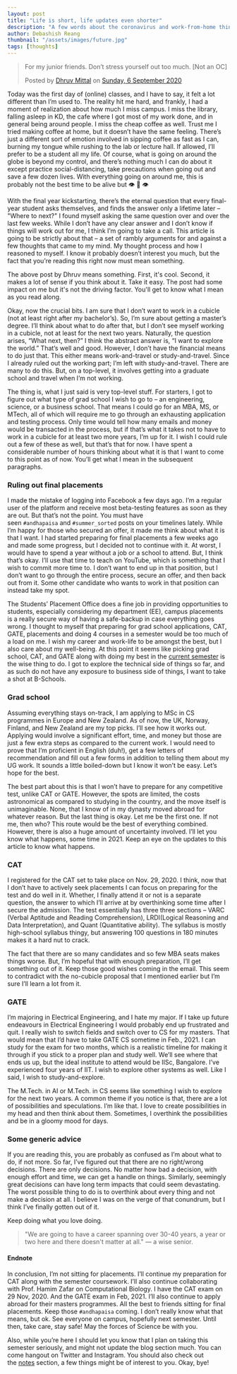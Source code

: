 ```yaml
---
layout: post
title: "Life is short, life updates even shorter"
description: "A few words about the coronavirus and work-from-home thingy situation. Life is a struggle. The article is going to be a series of rants about many unrelated things."
author: Debashish Reang
thumbnail: "/assets/images/future.jpg"
tags: [thoughts]
---
```

<div class="mac">
<div class="fb-post" data-href="https://www.facebook.com/dhruv.mi.fb/posts/3256829007765779" data-show-text="true" data-width=""><blockquote cite="https://www.facebook.com/dhruv.mi.fb/posts/3256829007765779" class="fb-xfbml-parse-ignore"><p>For my junior friends. Don’t stress yourself out too much. 
[Not an OC]</p>Posted by <a href="https://www.facebook.com/dhruv.mi.fb">Dhruv Mittal</a> on&nbsp;<a href="https://www.facebook.com/dhruv.mi.fb/posts/3256829007765779">Sunday, 6 September 2020</a></blockquote></div></div>

Today was the first day of (online) classes, and I have to say, it felt a lot different than I’m used to. The reality hit me hard, and frankly, I had a moment of realization about how much I miss campus. I miss the library, falling asleep in KD, the cafe where I got most of my work done, and in general being around people. I miss the cheap coffee as well. Trust me I tried making coffee at home, but it doesn’t have the same feeling. There’s just a different sort of emotion involved in sipping coffee as fast as I can, burning my tongue while rushing to the lab or lecture hall. If allowed, I’ll prefer to be a student all my life. Of course, what is going on around the globe is beyond my control, and there’s nothing much I can do about it except practice social-distancing, take precautions when going out and save a few dozen lives. With everything going on around me, this is probably not the best time to be alive but 👁️ 👄 👁️

With the final year kickstarting, there’s the eternal question that every final-year student asks themselves, and finds the answer only a lifetime later – "Where to next?" I found myself asking the same question over and over the last few weeks. While I don’t have any clear answer and I don’t know if things will work out for me, I think I’m going to take a call. This article is going to be strictly about that – a set of rambly arguments for and against a few thoughts that came to my mind. My thought process and how I reasoned to myself. I know it probably doesn’t interest you much, but the fact that you’re reading this right now must mean something.

<div class="mac">The above post by Dhruv means something. First, it's cool. Second, it makes a lot of sense if you think about it. Take it easy. The post had some impact on me but it's not the driving factor. You'll get to know what I mean as you read along.</div>

Okay, now the crucial bits. I am sure that I don’t want to work in a cubicle (not at least right after my bachelor’s). So, I’m sure about getting a master’s degree. I’ll think about what to do after that, but I don’t see myself working in a cubicle, not at least for the next two years. Naturally, the question arises, “What next, then?” I think the abstract answer is, “I want to explore the world.” That’s well and good. However, I don’t have the financial means to do just that. This either means work-and-travel or study-and-travel. Since I already ruled out the working part; I’m left with study-and-travel. There are many to do this. But, on a top-level, it involves getting into a graduate school and travel when I’m not working.

The thing is, what I just said is very top-level stuff. For starters, I got to figure out what type of grad school I wish to go to – an engineering, science, or a business school. That means I could go for an MBA, MS, or MTech, all of which will require me to go through an exhausting application and testing process. Only time would tell how many emails and money would be transacted in the process, but if that’s what it takes not to have to work in a cubicle for at least two more years, I’m up for it. I wish I could rule out a few of these as well, but that’s that for now. I have spent a considerable number of hours thinking about what it is that I want to come to this point as of now. You’ll get what I mean in the subsequent paragraphs.

### Ruling out final placements
I made the mistake of logging into Facebook a few days ago. I’m a regular user of the platform and receive most beta-testing features as soon as they are out. But that’s not the point. You must have seen `#andhapaisa` and `#summer_sorted` posts on your timelines lately. While I’m happy for those who secured an offer, it made me think about what it is that I want. I had started preparing for final placements a few weeks ago and made some progress, but I decided not to continue with it. At worst, I would have to spend a year without a job or a school to attend. But, I think that’s okay. I’ll use that time to teach on YouTube, which is something that I wish to commit more time to. I don’t want to end up in that position, but I don’t want to go through the entire process, secure an offer, and then back out from it. Some other candidate who wants to work in that position can instead take my spot.

The Students’ Placement Office does a fine job in providing opportunities to students, especially considering my department (EE), campus placements is a really secure way of having a safe-backup in case everything goes wrong. I thought to myself that preparing for grad school applications, CAT, GATE, placements and doing 4 courses in a semester would be too much of a load on me. I wish my career and work-life to be amongst the best, but I also care about my well-being. At this point it seems like picking grad school, CAT, and GATE along with doing my best in the [current semester](/courses) is the wise thing to do. I got to explore the technical side of things so far, and as such do not have any exposure to business side of things, I want to take a shot at B-Schools.

### Grad school
Assuming everything stays on-track, I am applying to MSc in CS programmes in Europe and New Zealand. As of now, the UK, Norway, Finland, and New Zealand are my top picks. I’ll see how it works out. Applying would involve a significant effort, time, and money but those are just a few extra steps as compared to the current work. I would need to prove that I’m proficient in English (duh!), get a few letters of recommendation and fill out a few forms in addition to telling them about my UG work. It sounds a little boiled-down but I know it won’t be easy. Let’s hope for the best.

The best part about this is that I won’t have to prepare for any competitive test, unlike CAT or GATE. However, the spots are limited, the costs astronomical as compared to studying in the country, and the move itself is unimaginable. None, that I know of in my dynasty moved abroad for whatever reason. But the last thing is okay. Let me be the first one. If not me, then who? This route would be the best of everything combined. However, there is also a huge amount of uncertainty involved. I’ll let you know what happens, some time in 2021. Keep an eye on the updates to this article to know what happens.

### CAT
I registered for the CAT set to take place on Nov. 29, 2020. I think, now that I don’t have to actively seek placements I can focus on preparing for the test and do well in it. Whether, I finally attend it or not is a separate question, the answer to which I’ll arrive at by overthinking some time after I secure the admission. The test essentially has three three sections – VARC (Verbal Aptitude and Reading Comprehension), LRDI(Logical Reasoning and Data Interpretation), and Quant (Quantitative ability). The syllabus is mostly high-school syllabus thingy, but answering 100 questions in 180 minutes makes it a hard nut to crack.

The fact that there are so many candidates and so few MBA seats makes things worse. But, I’m hopeful that with enough preparation, I’ll get something out of it. Keep those good wishes coming in the email. This seem to contradict with the no-cubicle proposal that I mentioned earlier but I’m sure I’ll learn a lot from it.

### GATE
I’m majoring in Electrical Engineering, and I hate my major. If I take up future endeavours in Electrical Engineering I would probably end up frustrated and quit. I really wish to switch fields and switch over to CS for my masters. That would mean that I’d have to take GATE CS sometime in Feb., 2021. I can study for the exam for two months, which is a realistic timeline for making it through if you stick to a proper plan and study well. We’ll see where that ends us up, but the ideal institute to attend would be IISc, Bangalore. I’ve experienced four years of IIT. I wish to explore other systems as well. Like I said, I wish to study-and-explore.

The M.Tech. in AI or M.Tech. in CS seems like something I wish to explore for the next two years. A common theme if you notice is that, there are a lot of possibilities and speculations. I’m like that. I love to create possibilities in my head and then think about them. Sometimes, I overthink the possibilities and be in a gloomy mood for days.

### Some generic advice
If you are reading this, you are probably as confused as I’m about what to do, if not more. So far, I’ve figured out that there are no right/wrong decisions. There are only decisions. No matter how bad a decision, with enough effort and time, we can get a handle on things. Similarly, seemingly great decisions can have long term impacts that could seem devastating. The worst possible thing to do is to overthink about every thing and not make a decision at all. I believe I was on the verge of that conundrum, but I think I’ve finally gotten out of it.

Keep doing what you love doing.

> "We are going to have a career spanning over 30-40 years, a year or two here and there doesn't matter at all." &mdash; a wise senior.

#### Endnote
In conclusion, I’m not sitting for placements. I’ll continue my preparation for CAT along with the semester coursework. I’ll also continue collaborating with Prof. Hamim Zafar on Computational Biology. I have the CAT exam on 29 Nov, 2020. And the GATE exam in Feb, 2021. I’ll also continue to apply abroad for their masters programmes. All the best to friends sitting for final placements. Keep those `#andhapaisa` coming. I don’t really know what that means, but ok. See everyone on campus, hopefully next semester. Until then, take care, stay safe! May the forces of Science be with you.

Also, while you’re here I should let you know that I plan on taking this semester seriously, and might not update the blog section much. You can come hangout on Twitter and Instagram. You should also check out the [notes](/notes) section, a few things might be of interest to you. Okay, bye!